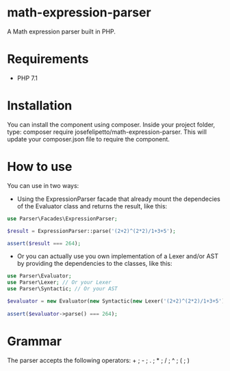 # math-expression-parser
A Math expression parser built in PHP.

# Requirements
* PHP 7.1

# Installation
You can install the component using composer. 
Inside your project folder, type: composer require josefelipetto/math-expression-parser. This will update your
composer.json file to require the component. 

# How to use

You can use in two ways: 

* Using the ExpressionParser facade that already mount the dependecies of the Evaluator class and returns the result, like this: 
```php
use Parser\Facades\ExpressionParser;

$result = ExpressionParser::parse('(2+2)^(2*2)/1+3+5');

assert($result === 264); 
```

* Or you can actually use you own implementation of a Lexer and/or AST by providing the dependencies to the classes, like this:
```php
use Parser\Evaluator;
use Parser\Lexer; // Or your Lexer
use Parser\Syntactic; // Or your AST

$evaluator = new Evaluator(new Syntactic(new Lexer('(2+2)^(2*2)/1+3+5')));
    
assert($evaluator->parse() === 264);
```

# Grammar

The parser accepts the following operators: +  ; - ; . ; * ; / ; ^ ; ( ; )
